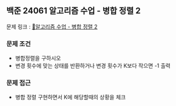 ## 백준 24061 알고리즘 수업 - 병합 정렬 2

문제 링크 : [🎵알고리즘 수업 - 병합 정렬 2](https://www.acmicpc.net/problem/24061)

### 문제 조건

- 병합정렬을 구하시오
- 변경 횟수에 맞는 상태를 반환하거나 변경 횟수가 K보다 작으면 -1 출력

### 문제 접근

- 병합 정렬 구현하면서 K에 해당할때의 상황을 체크

